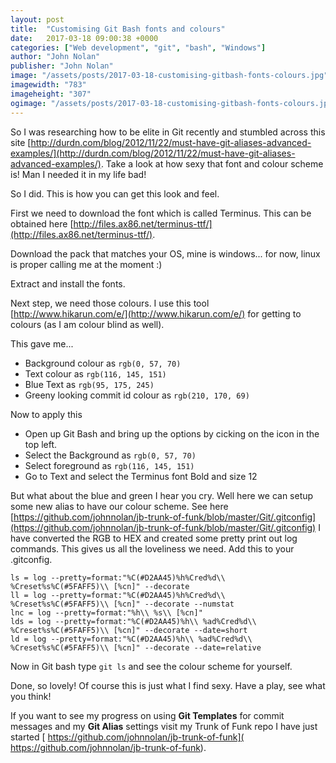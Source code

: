 ```yaml
---
layout: post
title:  "Customising Git Bash fonts and colours"
date:   2017-03-18 09:00:38 +0000
categories: ["Web development", "git", "bash", "Windows"]
author: "John Nolan"
publisher: "John Nolan"
image: "/assets/posts/2017-03-18-customising-gitbash-fonts-colours.jpg"
imagewidth: "783"
imageheight: "307"
ogimage: "/assets/posts/2017-03-18-customising-gitbash-fonts-colours.jpg"
---
```


So I was researching how to be elite in Git recently and stumbled across
 this site [http://durdn.com/blog/2012/11/22/must-have-git-aliases-advanced-examples/](http://durdn.com/blog/2012/11/22/must-have-git-aliases-advanced-examples/).
 Take a look at how sexy that font and colour scheme is! Man I needed
 it in my life bad!

So I did. This is how you can get this look and feel.

First we need to download the font which is called Terminus. This can be
 obtained here [http://files.ax86.net/terminus-ttf/](http://files.ax86.net/terminus-ttf/).

Download the pack that matches your OS, mine is windows... for now, linux is
 proper calling me at the moment :)

Extract and install the fonts.

Next step, we need those colours. I use this tool [http://www.hikarun.com/e/](http://www.hikarun.com/e/)
 for getting to colours (as I am colour blind as well).

This gave me...

* Background colour as ```rgb(0, 57, 70)```
* Text colour as ```rgb(116, 145, 151)```
* Blue Text as ```rgb(95, 175, 245)```
* Greeny looking commit id colour as ```rgb(210, 170, 69)```

Now to apply this

* Open up Git Bash and bring up the options by cicking on the icon in the top left.
* Select the Background as ```rgb(0, 57, 70)```
* Select foreground as ```rgb(116, 145, 151)```
* Go to Text and select the Terminus font Bold and size 12

But what about the blue and green I hear you cry. Well here we can
 setup some new alias to have our colour scheme. See
 here [https://github.com/johnnolan/jb-trunk-of-funk/blob/master/Git/.gitconfig](https://github.com/johnnolan/jb-trunk-of-funk/blob/master/Git/.gitconfig)
  I have converted the RGB to HEX and created some pretty print out log
  commands. This gives us all the loveliness we need. Add this to your
  .gitconfig.

```
ls = log --pretty=format:"%C(#D2AA45)%h%Cred%d\\ %Creset%s%C(#5FAFF5)\\ [%cn]" --decorate
ll = log --pretty=format:"%C(#D2AA45)%h%Cred%d\\ %Creset%s%C(#5FAFF5)\\ [%cn]" --decorate --numstat
lnc = log --pretty=format:"%h\\ %s\\ [%cn]"
lds = log --pretty=format:"%C(#D2AA45)%h\\ %ad%Cred%d\\ %Creset%s%C(#5FAFF5)\\ [%cn]" --decorate --date=short
ld = log --pretty=format:"%C(#D2AA45)%h\\ %ad%Cred%d\\ %Creset%s%C(#5FAFF5)\\ [%cn]" --decorate --date=relative
```

Now in Git bash type ```git ls``` and see the colour scheme for yourself.

Done, so lovely! Of course this is just what I find sexy. Have a play,
 see what you think!

If you want to see my progress on using **Git Templates** for commit
messages and my **Git Alias** settings visit my Trunk of Funk repo I have
just started [ https://github.com/johnnolan/jb-trunk-of-funk]( https://github.com/johnnolan/jb-trunk-of-funk).


